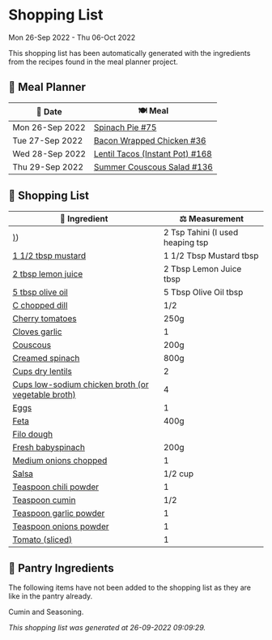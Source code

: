# Shopping List

Mon 26-Sep 2022 - Thu 06-Oct 2022

This shopping list has been automatically generated with the ingredients from the recipes found in the meal planner project.

## 📅 Meal Planner

|📅 Date| 🍽️ Meal|
|----|----|
|Mon 26-Sep 2022|[Spinach Pie #75](https://github.com/bryanbr23/Recipes/issues/75)|
|Tue 27-Sep 2022|[Bacon Wrapped Chicken #36](https://github.com/bryanbr23/Recipes/issues/36)|
|Wed 28-Sep 2022|[Lentil Tacos (Instant Pot) #168](https://github.com/bryanbr23/Recipes/issues/168)|
|Thu 29-Sep 2022|[Summer Couscous Salad #136](https://github.com/bryanbr23/Recipes/issues/136)|

## 🛒 Shopping List

| 🍌 Ingredient| ⚖️ Measurement|
|----------|-----------|
|[)](https://www.sainsburys.co.uk/gol-ui/SearchResults/))|2 Tsp Tahini (I used heaping tsp|
|[1 1/2 tbsp mustard](https://www.sainsburys.co.uk/gol-ui/SearchResults/1%201/2%20tbsp%20mustard)|1 1/2 Tbsp Mustard tbsp|
|[2 tbsp lemon juice](https://www.sainsburys.co.uk/gol-ui/SearchResults/2%20tbsp%20lemon%20juice)|2 Tbsp Lemon Juice tbsp|
|[5 tbsp olive oil](https://www.sainsburys.co.uk/gol-ui/SearchResults/5%20tbsp%20olive%20oil)|5 Tbsp Olive Oil tbsp|
|[C chopped dill](https://www.sainsburys.co.uk/gol-ui/SearchResults/C%20chopped%20dill)|1/2|
|[Cherry tomatoes](https://www.sainsburys.co.uk/gol-ui/SearchResults/Cherry%20tomatoes)|250g|
|[Cloves garlic](https://www.sainsburys.co.uk/gol-ui/SearchResults/Cloves%20garlic)|1|
|[Couscous](https://www.sainsburys.co.uk/gol-ui/SearchResults/Couscous)|200g|
|[Creamed spinach](https://www.sainsburys.co.uk/gol-ui/SearchResults/Creamed%20spinach)|800g|
|[Cups dry lentils](https://www.sainsburys.co.uk/gol-ui/SearchResults/Cups%20dry%20lentils)|2|
|[Cups low-sodium chicken broth (or vegetable broth)](https://www.sainsburys.co.uk/gol-ui/SearchResults/Cups%20low-sodium%20chicken%20broth%20(or%20vegetable%20broth))|4|
|[Eggs](https://www.sainsburys.co.uk/gol-ui/SearchResults/Eggs)|1|
|[Feta](https://www.sainsburys.co.uk/gol-ui/SearchResults/Feta)|400g|
|[Filo dough](https://www.sainsburys.co.uk/gol-ui/SearchResults/Filo%20dough)||
|[Fresh babyspinach](https://www.sainsburys.co.uk/gol-ui/SearchResults/Fresh%20babyspinach)|200g|
|[Medium onions chopped](https://www.sainsburys.co.uk/gol-ui/SearchResults/Medium%20onions%20chopped)|1|
|[Salsa](https://www.sainsburys.co.uk/gol-ui/SearchResults/Salsa)|1/2 cup|
|[Teaspoon chili powder](https://www.sainsburys.co.uk/gol-ui/SearchResults/Teaspoon%20chili%20powder)|1|
|[Teaspoon cumin](https://www.sainsburys.co.uk/gol-ui/SearchResults/Teaspoon%20cumin)|1/2|
|[Teaspoon garlic powder](https://www.sainsburys.co.uk/gol-ui/SearchResults/Teaspoon%20garlic%20powder)|1|
|[Teaspoon onions powder](https://www.sainsburys.co.uk/gol-ui/SearchResults/Teaspoon%20onions%20powder)|1|
|[Tomato (sliced)](https://www.sainsburys.co.uk/gol-ui/SearchResults/Tomato%20(sliced))|1|

## 🏪 Pantry Ingredients

The following items have not been added to the shopping list as they are like in the pantry already.

Cumin and Seasoning.


_This shopping list was generated at 26-09-2022 09:09:29._